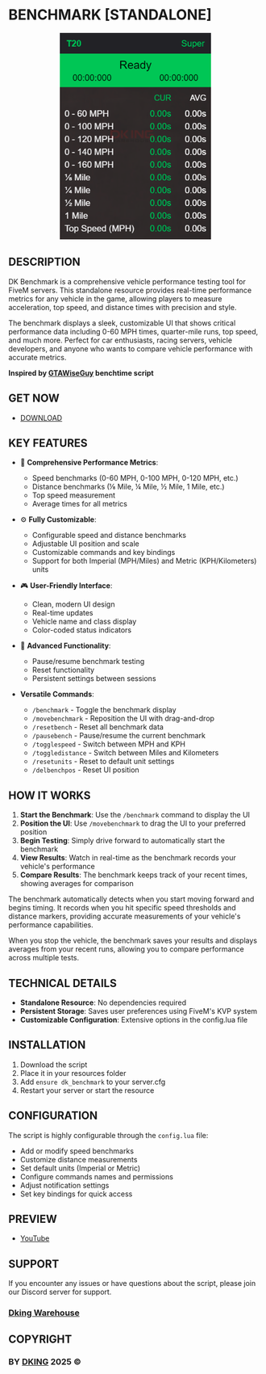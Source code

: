 # BENCHMARK [STANDALONE]

<div align="center">
<img src="https://github.com/Dking07/fivem-vehicle-benchmark/blob/main/Thumb.png" width="300px" />
</div>

## DESCRIPTION

DK Benchmark is a comprehensive vehicle performance testing tool for FiveM servers. This standalone resource provides real-time performance metrics for any vehicle in the game, allowing players to measure acceleration, top speed, and distance times with precision and style.

The benchmark displays a sleek, customizable UI that shows critical performance data including 0-60 MPH times, quarter-mile runs, top speed, and much more. Perfect for car enthusiasts, racing servers, vehicle developers, and anyone who wants to compare vehicle performance with accurate metrics.

**Inspired by [GTAWiseGuy](https://www.twitch.tv/gtawiseguy) benchtime script**

## GET NOW

* [DOWNLOAD]()

## KEY FEATURES

- 🚀 **Comprehensive Performance Metrics**:
  - Speed benchmarks (0-60 MPH, 0-100 MPH, 0-120 MPH, etc.)
  - Distance benchmarks (⅛ Mile, ¼ Mile, ½ Mile, 1 Mile, etc.)
  - Top speed measurement
  - Average times for all metrics

- ⚙️ **Fully Customizable**:
  - Configurable speed and distance benchmarks
  - Adjustable UI position and scale
  - Customizable commands and key bindings
  - Support for both Imperial (MPH/Miles) and Metric (KPH/Kilometers) units

- 🎮 **User-Friendly Interface**:
  - Clean, modern UI design
  - Real-time updates
  - Vehicle name and class display
  - Color-coded status indicators

- 🔧 **Advanced Functionality**:
  - Pause/resume benchmark testing
  - Reset functionality
  - Persistent settings between sessions

- **Versatile Commands**:
  - `/benchmark` - Toggle the benchmark display
  - `/movebenchmark` - Reposition the UI with drag-and-drop
  - `/resetbench` - Reset all benchmark data
  - `/pausebench` - Pause/resume the current benchmark
  - `/togglespeed` - Switch between MPH and KPH
  - `/toggledistance` - Switch between Miles and Kilometers
  - `/resetunits` - Reset to default unit settings
  - `/delbenchpos` - Reset UI position

## HOW IT WORKS

1. **Start the Benchmark**: Use the `/benchmark` command to display the UI
2. **Position the UI**: Use `/movebenchmark` to drag the UI to your preferred position
3. **Begin Testing**: Simply drive forward to automatically start the benchmark
4. **View Results**: Watch in real-time as the benchmark records your vehicle's performance
5. **Compare Results**: The benchmark keeps track of your recent times, showing averages for comparison

The benchmark automatically detects when you start moving forward and begins timing. It records when you hit specific speed thresholds and distance markers, providing accurate measurements of your vehicle's performance capabilities.

When you stop the vehicle, the benchmark saves your results and displays averages from your recent runs, allowing you to compare performance across multiple tests.

## TECHNICAL DETAILS

- **Standalone Resource**: No dependencies required
- **Persistent Storage**: Saves user preferences using FiveM's KVP system
- **Customizable Configuration**: Extensive options in the config.lua file

## INSTALLATION

1. Download the script
2. Place it in your resources folder
3. Add `ensure dk_benchmark` to your server.cfg
4. Restart your server or start the resource

## CONFIGURATION

The script is highly configurable through the `config.lua` file:

- Add or modify speed benchmarks
- Customize distance measurements
- Set default units (Imperial or Metric)
- Configure commands names and permissions
- Adjust notification settings
- Set key bindings for quick access

## PREVIEW

* [YouTube]()

## SUPPORT

If you encounter any issues or have questions about the script, please join our Discord server for support.

### [Dking Warehouse](https://discord.gg/Rw6vjcXspG)

## COPYRIGHT

### BY [DKING](https://github.com/Dking07) 2025 ©